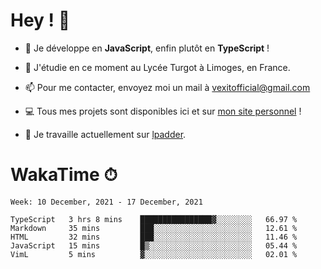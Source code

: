 # Hey ! 🌃

- 🔭 Je développe en **JavaScript**, enfin plutôt en **TypeScript** !

- 🌱 J'étudie en ce moment au Lycée Turgot à Limoges, en France.

- 📫 Pour me contacter, envoyez moi un mail à <a href="mailto:vexitofficial@gmail.com">vexitofficial@gmail.com</a>

- 💻 Tous mes projets sont disponibles ici et sur <a href="https://www.vexcited.me">mon site personnel</a> !

- 👀 Je travaille actuellement sur [lpadder](https://github.com/Vexcited/lpadder).

# WakaTime ⏱

<!--START_SECTION:waka-->
```text
Week: 10 December, 2021 - 17 December, 2021

TypeScript   3 hrs 8 mins    ████████████████▓░░░░░░░░   66.97 % 
Markdown     35 mins         ███░░░░░░░░░░░░░░░░░░░░░░   12.61 % 
HTML         32 mins         ███░░░░░░░░░░░░░░░░░░░░░░   11.46 % 
JavaScript   15 mins         █▒░░░░░░░░░░░░░░░░░░░░░░░   05.44 % 
VimL         5 mins          ▓░░░░░░░░░░░░░░░░░░░░░░░░   02.01 % 
```
<!--END_SECTION:waka-->
